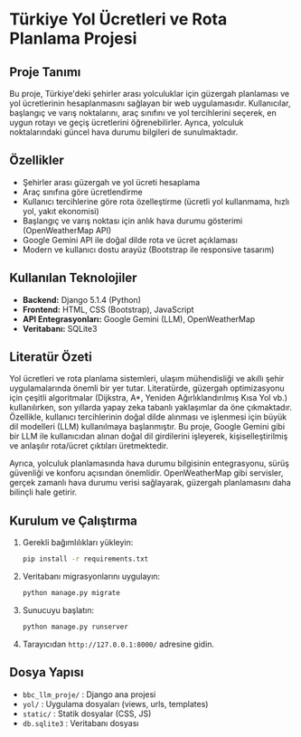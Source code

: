 # Türkiye Yol Ücretleri ve Rota Planlama Projesi

## Proje Tanımı

Bu proje, Türkiye'deki şehirler arası yolculuklar için güzergah planlaması ve yol ücretlerinin hesaplanmasını sağlayan bir web uygulamasıdır. Kullanıcılar, başlangıç ve varış noktalarını, araç sınıfını ve yol tercihlerini seçerek, en uygun rotayı ve geçiş ücretlerini öğrenebilirler. Ayrıca, yolculuk noktalarındaki güncel hava durumu bilgileri de sunulmaktadır.

## Özellikler

- Şehirler arası güzergah ve yol ücreti hesaplama
- Araç sınıfına göre ücretlendirme
- Kullanıcı tercihlerine göre rota özelleştirme (ücretli yol kullanmama, hızlı yol, yakıt ekonomisi)
- Başlangıç ve varış noktası için anlık hava durumu gösterimi (OpenWeatherMap API)
- Google Gemini API ile doğal dilde rota ve ücret açıklaması
- Modern ve kullanıcı dostu arayüz (Bootstrap ile responsive tasarım)

## Kullanılan Teknolojiler

- **Backend:** Django 5.1.4 (Python)
- **Frontend:** HTML, CSS (Bootstrap), JavaScript
- **API Entegrasyonları:** Google Gemini (LLM), OpenWeatherMap
- **Veritabanı:** SQLite3

## Literatür Özeti

Yol ücretleri ve rota planlama sistemleri, ulaşım mühendisliği ve akıllı şehir uygulamalarında önemli bir yer tutar. Literatürde, güzergah optimizasyonu için çeşitli algoritmalar (Dijkstra, A*, Yeniden Ağırlıklandırılmış Kısa Yol vb.) kullanılırken, son yıllarda yapay zeka tabanlı yaklaşımlar da öne çıkmaktadır. Özellikle, kullanıcı tercihlerinin doğal dilde alınması ve işlenmesi için büyük dil modelleri (LLM) kullanılmaya başlanmıştır. Bu proje, Google Gemini gibi bir LLM ile kullanıcıdan alınan doğal dil girdilerini işleyerek, kişiselleştirilmiş ve anlaşılır rota/ücret çıktıları üretmektedir.

Ayrıca, yolculuk planlamasında hava durumu bilgisinin entegrasyonu, sürüş güvenliği ve konforu açısından önemlidir. OpenWeatherMap gibi servisler, gerçek zamanlı hava durumu verisi sağlayarak, güzergah planlamasını daha bilinçli hale getirir.

## Kurulum ve Çalıştırma

1. Gerekli bağımlılıkları yükleyin:
    ```sh
    pip install -r requirements.txt
    ```
2. Veritabanı migrasyonlarını uygulayın:
    ```sh
    python manage.py migrate
    ```
3. Sunucuyu başlatın:
    ```sh
    python manage.py runserver
    ```
4. Tarayıcıdan `http://127.0.0.1:8000/` adresine gidin.

## Dosya Yapısı

- `bbc_llm_proje/` : Django ana projesi
- `yol/` : Uygulama dosyaları (views, urls, templates)
- `static/` : Statik dosyalar (CSS, JS)
- `db.sqlite3` : Veritabanı dosyası

